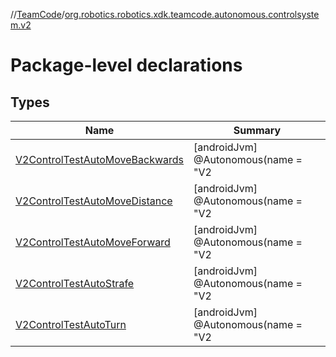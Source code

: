 //[TeamCode](../../index.md)/[org.robotics.robotics.xdk.teamcode.autonomous.controlsystem.v2](index.md)

# Package-level declarations

## Types

| Name | Summary |
|---|---|
| [V2ControlTestAutoMoveBackwards](-v2-control-test-auto-move-backwards/index.md) | [androidJvm]<br>@Autonomous(name = &quot;V2 | Move Backwards&quot;)<br>class [V2ControlTestAutoMoveBackwards](-v2-control-test-auto-move-backwards/index.md) : [AbstractAutoPipeline](../org.robotics.robotics.xdk.teamcode.autonomous/-abstract-auto-pipeline/index.md) |
| [V2ControlTestAutoMoveDistance](-v2-control-test-auto-move-distance/index.md) | [androidJvm]<br>@Autonomous(name = &quot;V2 | Move Distance&quot;)<br>class [V2ControlTestAutoMoveDistance](-v2-control-test-auto-move-distance/index.md) : [AbstractAutoPipeline](../org.robotics.robotics.xdk.teamcode.autonomous/-abstract-auto-pipeline/index.md) |
| [V2ControlTestAutoMoveForward](-v2-control-test-auto-move-forward/index.md) | [androidJvm]<br>@Autonomous(name = &quot;V2 | Move Forward&quot;)<br>class [V2ControlTestAutoMoveForward](-v2-control-test-auto-move-forward/index.md) : [AbstractAutoPipeline](../org.robotics.robotics.xdk.teamcode.autonomous/-abstract-auto-pipeline/index.md) |
| [V2ControlTestAutoStrafe](-v2-control-test-auto-strafe/index.md) | [androidJvm]<br>@Autonomous(name = &quot;V2 | Strafe&quot;)<br>class [V2ControlTestAutoStrafe](-v2-control-test-auto-strafe/index.md) : [AbstractAutoPipeline](../org.robotics.robotics.xdk.teamcode.autonomous/-abstract-auto-pipeline/index.md) |
| [V2ControlTestAutoTurn](-v2-control-test-auto-turn/index.md) | [androidJvm]<br>@Autonomous(name = &quot;V2 | Turn&quot;)<br>class [V2ControlTestAutoTurn](-v2-control-test-auto-turn/index.md) : [AbstractAutoPipeline](../org.robotics.robotics.xdk.teamcode.autonomous/-abstract-auto-pipeline/index.md) |
